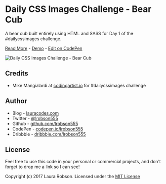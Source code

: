 # Daily CSS Images Challenge - Bear Cub

A bear cub built entirely using HTML and SASS for Day 1 of the #dailycssimages challenge.

[Read More](http://www.lauracodes.com/daily-css-images-day-1/) - [Demo](http://playground.lauracodes.com/css-images/bear-cub/) - [Edit on CodePen](http://codepen.io/lrobson555/pen/vgoEjp)

![Daily CSS Images Challenge - Bear Cub](http://www.lauracodes.com/wp-content/uploads/2017/02/bear-cub.jpg)

## Credits
* Mike Mangialardi at [codingartist.io](http://codingartist.io/) for #dailycssimages challenge

## Author
* Blog - [lauracodes.com](http://www.lauracodes.com)
* Twitter - [@lrobson555](https://www.twitter.com/lrobson555)
* Github - [github.com/lrobson555](https://github.com/lrobson555)
* CodePen - [codepen.io/lrobson555](http://codepen.io/lrobson555)
* Dribbble - [dribbble.com/lrobson555](https://dribbble.com/lrobson555)

## License
Feel free to use this code in your personal or commercial projects, and don't forget to drop me a link so I can see!

Copyright (c) 2017 Laura Robson. Licensed under the [MIT License](https://github.com/lrobson555/CSSImages_BearCub/blob/master/license.txt)